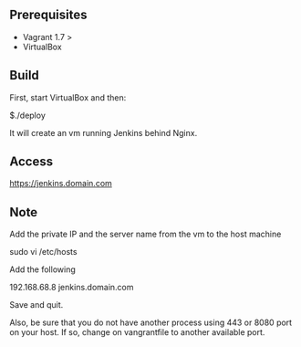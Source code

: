 Prerequisites
-------------
- Vagrant 1.7 >
- VirtualBox

Build
-----
First, start VirtualBox and then:

$./deploy

It will create an vm running Jenkins behind Nginx.


Access
------
https://jenkins.domain.com


Note
----

Add the private IP and the server name from the vm to the host machine

sudo vi /etc/hosts

Add the following

192.168.68.8 jenkins.domain.com

Save and quit.

Also, be sure that you do not have another process using 443 or 8080 port on your host. If so, change on vangrantfile to another available port.
